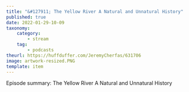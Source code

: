 ```yaml
---
title: "&#127911; The Yellow River A Natural and Unnatural History"
published: true
date: 2022-01-29-10-09
taxonomy:
    category:
        - stream
    tag:
        - podcasts
theurl: https://huffduffer.com/JeremyCherfas/631706
image: artwork-resized.PNG
template: item
---
```


Episode summary: The Yellow River A Natural and Unnatural History
